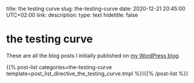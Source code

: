 title: the testing curve
slug: the-testing-curve
date: 2020-12-21 20:45:00 UTC+02:00
link: 
description: 
type: text
hidetitle: false

# the testing curve

These are all the blog posts I initially published on [my WordPress blog](https://testingcurve.wordpress.com/).

{{% post-list categories=the-testing-curve template=post_list_directive_the_testing_curve.tmpl %}}{{% /post-list %}}
